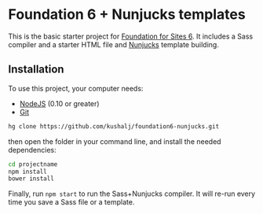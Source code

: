 # Foundation 6 + Nunjucks templates

This is the basic starter project for [Foundation for Sites 6](http://foundation.zurb.com/sites). It includes a Sass compiler and a starter HTML file and [Nunjucks](https://mozilla.github.io/nunjucks/) template building.

## Installation

To use this project, your computer needs:

- [NodeJS](https://nodejs.org/en/) (0.10 or greater)
- [Git](https://git-scm.com/)


```bash
hg clone https://github.com/kushalj/foundation6-nunjucks.git
``` 

then open the folder in your command line, and install the needed dependencies:

```bash
cd projectname
npm install
bower install
```

Finally, run `npm start` to run the Sass+Nunjucks compiler. It will re-run every time you save a Sass file or a template.
